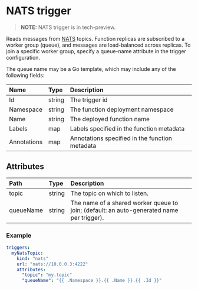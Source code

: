 # NATS trigger

> **NOTE:**  NATS trigger is in tech-preview.

Reads messages from [NATS](https://nats.io/) topics. Function replicas are subscribed to a worker group (queue), and messages are load-balanced across replicas. To join a specific worker group, specify a queue-name attribute in the trigger configuration.

The queue name may be a Go template, which may include any of the following fields:

| **Name** | **Type** | **Description** |
| :--- | :--- | :--- |
| Id | string |The trigger id |
| Namespace | string | The function deployment namespace |
| Name | string | The deployed function name |
| Labels | map | Labels specified in the function metadata |
| Annotations | map | Annotations specified in the function metadata |

## Attributes

| **Path** | **Type** | **Description** |
| :--- | :--- | :--- |
| topic | string | The topic on which to listen. |
| queueName | string | The name of a shared worker queue to join; (default: an auto-generated name per trigger). |

### Example

```yaml
triggers:
  myNatsTopic:
    kind: "nats"
    url: "nats://10.0.0.3:4222"
    attributes:
      "topic": "my.topic"
      "queueName": "{{ .Namespace }}.{{ .Name }}.{{ .Id }}"
```
